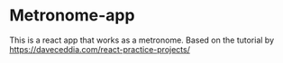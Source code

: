 # Metronome-app
This is a react app that works as a metronome. Based on the tutorial by https://daveceddia.com/react-practice-projects/

